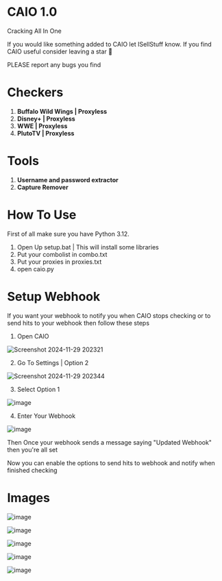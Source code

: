 # CAIO 1.0
Cracking All In One

If you would like something added to CAIO let ISellStuff know. If you find CAIO useful consider leaving a star 🙂

PLEASE report any bugs you find

# Checkers

1. **Buffalo Wild Wings | Proxyless**
2. **Disney+ | Proxyless**
3. **WWE | Proxyless**
4. **PlutoTV | Proxyless**

# Tools

1. **Username and password extractor**
2. **Capture Remover**

# How To Use

First of all make sure you have Python 3.12.

1. Open Up setup.bat | This will install some libraries
2. Put your combolist in combo.txt
3. Put your proxies in proxies.txt
4. open caio.py

# Setup Webhook

If you want your webhook to notify you when CAIO stops checking or to send hits to your webhook then follow these steps

1. Open CAIO

![Screenshot 2024-11-29 202321](https://github.com/user-attachments/assets/cc235265-ba9a-4e60-b44e-c520ee198329)

2. Go To Settings | Option 2

![Screenshot 2024-11-29 202344](https://github.com/user-attachments/assets/16bd5181-53ac-4709-88d7-258d352126de)

3. Select Option 1

![image](https://github.com/user-attachments/assets/aaf2c4f1-71bc-4990-95c6-ad92990afe6e)

4. Enter Your Webhook

![image](https://github.com/user-attachments/assets/957abaf7-ee15-4aa9-91f2-9bbfdb4ee4a1)

Then Once your webhook sends a message saying "Updated Webhook" then you're all set

Now you can enable the options to send hits to webhook and notify when finished checking

# Images

![image](https://github.com/user-attachments/assets/216da6ca-74a0-44d6-83bd-fe85c545f507)

![image](https://github.com/user-attachments/assets/7ee21c1b-4aaa-4829-ae35-ccfc6b6518dd)

![image](https://github.com/user-attachments/assets/f0b059b9-8a08-43f9-a6a2-479ed6afc7ed)

![image](https://github.com/user-attachments/assets/b2853caf-0d06-4c1b-9eeb-9dbc95fb60cc)

![image](https://github.com/user-attachments/assets/920653d2-d9bc-4014-ac70-5b990be1fb6c)
